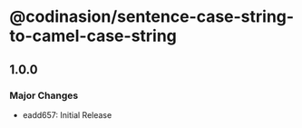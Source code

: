 # @codinasion/sentence-case-string-to-camel-case-string

## 1.0.0

### Major Changes

- eadd657: Initial Release
